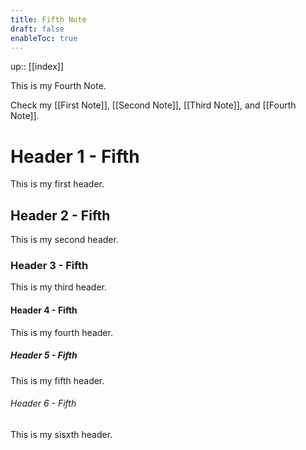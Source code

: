 ```yaml
---
title: Fifth Note
draft: false
enableToc: true
---
```


up:: [[index]]

This is my Fourth Note.

Check my [[First Note]], [[Second Note]], [[Third Note]], and [[Fourth Note]].

# Header 1 - Fifth

This is my first header.

## Header 2 - Fifth

This is my second header.

### Header 3 - Fifth

This is my third header.

#### Header 4 - Fifth

This is my fourth header.

##### Header 5 - Fifth

This is my fifth header.

###### Header 6 - Fifth

This is my sisxth header.